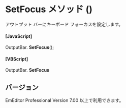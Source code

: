 # SetFocus メソッド ()

アウトプット バーにキーボード フォーカスを設定します。

#### \[JavaScript\]

OutputBar. **SetFocus**();

#### \[VBScript\]

OutputBar. **SetFocus**

## バージョン

EmEditor Professional Version 7.00 以上で利用できます。